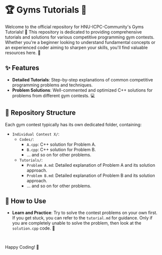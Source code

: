 # 🏆 Gyms Tutorials 🚀

Welcome to the official repository for HNU-ICPC-Community's Gyms Tutorials! 🎉 This repository is dedicated to providing comprehensive tutorials and solutions for various competitive programming gym contests. Whether you're a beginner looking to understand fundamental concepts or an experienced coder aiming to sharpen your skills, you'll find valuable resources here. 💪

## ✨ Features

- **Detailed Tutorials**: Step-by-step explanations of common competitive programming problems and techniques.
- **Problem Solutions**: Well-commented and optimized C++ solutions for problems from different gym contests. 💻

## 📂 Repository Structure

Each gym contest typically has its own dedicated folder, containing:

- `Individual Contest X/`:
  - `Codes/`:
    - `A.cpp`: C++ solution for Problem A.
    - `B.cpp`: C++ solution for Problem B.
    - ... and so on for other problems.
  - `Tutorials/`:
    - `Problem A.md`: Detailed explanation of Problem A and its solution approach.
    - `Problem B.md`: Detailed explanation of Problem B and its solution approach.
    - ... and so on for other problems.

## 🚀 How to Use

- **Learn and Practice**: Try to solve the contest problems on your own first. If you get stuck, you can refer to the `tutorial.md` for guidance. Only if you are completely unable to solve the problem, then look at the `solution.cpp` code. 🧠


<br>

Happy Coding! 🌟